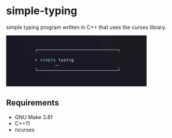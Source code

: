 # simple-typing

simple typing program written in C++ that uses the curses library.

<img src="https://github.com/shioya86/simple-typing/blob/main/images/head.png" />

## Requirements

- GNU Make 3.81
- C++11
- ncurses
